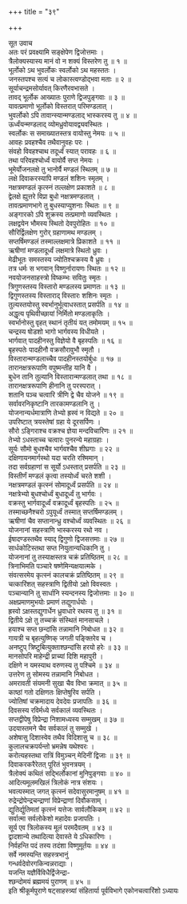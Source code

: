+++
title = "३९"

+++

सूत उवाच  
अतः परं प्रवक्ष्यामि सङ्क्षेपेण द्विजोत्तमाः ।  
त्रैलोक्यस्यास्य मानं वो न शक्यं विस्तरेण तु ॥ १ ॥  
भूर्लोको ऽथ भुवर्लोकः स्वर्लोको ऽथ महस्ततः ।  
जनस्तपश्च सत्यं च लोकास्त्वण्डोद्भवा मताः ॥ २ ॥  
सूर्याचन्द्रमसोर्यावत् किरणैरवभासते ।  
तावद् भूर्लोक आख्यातः पुराणे द्विजपुङ्गवाः ॥ ३ ॥  
यावत्प्रमाणो भूर्लोको विस्तरात् परिमण्डलात् ।  
भुवर्लोको ऽपि तावान्स्यान्मण्डलाद् भास्करस्य तु ॥ ४ ॥  
ऊर्ध्वंयन्मण्डलाद् व्योमध्रुवोयावद्व्यवस्थितः ।  
स्वर्लोकः स समाख्यातस्तत्र वायोस्तु नेमयः ॥ ५ ॥  
आवहः प्रवहश्चैव तथैवानुवहः परः ।  
संवहो विवहश्चाथ तदूर्ध्वं स्यात् परावहः ॥ ६ ॥  
तथा परिवहश्चोर्ध्वं वायोर्वै सप्त नेमयः ।  
भूमेर्योजनलक्षे तु भानोर्वै मण्डलं स्थितम् ॥ ७ ॥  
लक्षे दिवाकरस्यापि मण्डलं शशिनः स्मृतम् ।  
नक्षत्रमण्डलं कृत्स्नं तल्लक्षेण प्रकाशते ॥ ८ ॥  
द्वेलक्षे ह्युत्तरे विप्रा बुधो नक्षत्रमण्डलात् ।  
तावत्प्रमाणभागे तु बुधस्याप्युशनाः स्थितः ॥ ९ ॥  
अङ्गारको ऽपि शुक्रस्य तत्प्रमाणो व्यवस्थितः ।  
लक्षद्वयेन भौमस्य स्थितो देवपुरोहितः ॥ १० ॥  
सौरिर्द्विलक्षेण गुरोर् ग्रहाणामथ मण्डलम् ।  
सप्तर्षिमण्डलं तस्माल्लक्षमात्रे प्रिकाशते ॥ ११ ॥  
ऋषीणां मण्डलादूर्ध्वं लक्षमात्रे स्थितो ध्रुवः ।  
मेढीभूतः समस्तस्य ज्योतिश्चक्रस्य वै ध्रुवः ।  
तत्र धर्मः स भगवान् विष्णुर्नारायणः स्थितः ॥ १२ ॥  
नवयोजनसाहस्त्रो विष्कम्भः सवितुः स्मृतः ।  
त्रिगुणस्तस्य विस्तारो मण्डलस्य प्रमाणतः ॥ १३ ॥  
द्विगुणस्तस्य विस्ताराद् विस्तारः शशिनः स्मृतः ।  
तुल्यस्तयोस्तु स्वर्भानुर्भूत्वाधस्तात् प्रसर्पति ॥ १४ ॥  
अद्धृत्य पृथिवीच्छायां निर्मितो मण्डलाकृतिः ।  
स्वर्भानोस्तु वृहत् स्थानं तृतीयं यत् तमोमयम् ॥ १५ ॥  
चन्द्रस्य षोडशो भागो भार्गवस्य विधीयते ।  
भार्गवात् पादहीनस्तु विज्ञेयो वै बृहस्पतिः ॥ १६ ॥  
बृहस्पतेः पादहीनौ वक्रसौरावुभौ स्मृतौ ।  
विस्तारान्मण्डलाच्चैव पादहीनस्तयोर्बुधः ॥ १७ ॥  
तारानक्षत्ररूपाणि वपुष्मन्तीह यानि वै ।  
बुधेन तानि तुल्यानि विस्तारान्मण्डलात् तथा ॥ १८ ॥  
तारानक्षत्ररूपाणि हीनानि तु परस्परात् ।  
शतानि पञ्च चत्वारि त्रीणि द्वे चैव योजने ॥ १९ ॥  
सर्वावरनिकृष्टानि तारकामण्डलानि तु ।  
योजनान्यर्धमात्राणि तेभ्यो ह्रस्वं न विद्यते ॥ २० ॥  
उपरिष्टात् त्रयस्तेषां ग्रहा ये दूरसर्पिणः ।  
सौरो ऽङ्गिराश्च वक्रश्च ज्ञेया मन्दविचारिणः ॥ २१ ॥  
तेभ्यो ऽधस्ताच्च चत्वारः पुनरन्ये महाग्रहाः ।  
सूर्यः सौमो बुधश्चैव भार्गवश्चैव शीघ्रगाः ॥ २२ ॥  
दक्षिणायनमार्गस्थो यदा चरति रश्मिमान् ।  
तदा सर्वग्रहाणां स सूर्यो ऽधस्तात् प्रसर्पति ॥ २३ ॥  
विस्तीर्णं मण्डलं कृत्वा तस्योर्ध्वं चरते शशी ।  
नक्षत्रमण्डलं कृत्स्नं सोमादूर्ध्वं प्रसर्पति ॥ २४ ॥  
नक्षत्रेभ्यो बुधश्चोर्ध्वं बुधादूर्ध्वं तु भार्गवः ।  
वक्रस्तु भार्गवादूर्ध्वं वक्रादूर्ध्वं बृहस्पतिः ॥ २५ ॥  
तस्माच्छनैश्चरो ऽपुयूर्ध्वं तस्मात् सप्तर्षिमण्डलम् ।  
ऋषीणां चैव सप्तानान्ध्रु वश्चोर्ध्वं व्यवस्थितः ॥ २६ ॥  
योजनानां सहस्त्राणि भास्करस्य रथो नव ।  
ईषादण्डस्तथैव स्याद् द्विगुणो द्विजसत्तमाः ॥ २७ ॥  
सार्धकोटिस्तथा सप्त नियुतान्यधिकानि तु ।  
योजनानां तु तस्याक्षस्तत्र चक्रं प्रतिष्ठितम् ॥ २८ ॥  
त्रिनाभिमति पञ्चारे षष्णेमिन्यक्षयात्मके ।  
संवत्सरमेय कृत्स्नं कालचक्रं प्रतिष्ठितम् ॥ २९ ॥  
चत्कारिंशत् सहस्त्राणि द्वितीयो ऽक्षो विवस्वतः ।  
पञ्चान्यानि तु सार्धानि स्यन्दनस्य द्विजोत्तमाः ॥ ३० ॥  
अक्षप्रमाणमुभयोः प्रमाणं तद्युगार्धयोः ।  
ह्रस्वो ऽक्षस्तद्युगार्धेन ध्रुवाधारे रथस्य तु ॥ ३१ ॥  
द्वितीये ऽक्षे तु तच्चक्रं संस्थितं मानसाचले ।  
हयाश्च सप्त छन्दांसि तन्नामानि निबोधत ॥ ३२ ॥  
गायत्री च बृहत्युष्णिक् जगती पङ्क्तिरेव च ।  
अनष्टुप् त्रिष्टुबित्युक्ताश्छन्दांसि हरयो हरेः ॥ ३३ ॥  
मानसोपरि माहेन्द्री प्राच्यां दिशि महापुरी ।  
दक्षिणे न यमस्याथ वरुणस्य तु पश्चिमे ॥ ३४ ॥  
उत्तरेण तु सोमस्य तन्नामानि निबोधत ।  
अमरावती संयमनी सुखा चैव विभा क्रमात् ॥ ३५ ॥  
काष्ठां गतो दक्षिणतः क्षिप्तेषुरिव सर्पति ।  
ज्योतिषां चक्रमादाय देवदेवः प्रजापतिः ॥ ३६ ॥  
दिवसस्य रविर्मध्ये सर्वकालं व्यवस्थितः ।  
सप्तद्वीपेषु विप्रेन्द्रा निशामध्यस्य सम्मुखम् ॥ ३७ ॥  
उदयास्तमने चैव सर्वकालं तु सम्मुखे ।  
अशेषासु दिशास्वेव तथैव विदिशासु च ॥ ३८ ॥  
कुलालचक्रपर्यन्तो भ्रमन्नेष यथेश्वरः ।  
करोत्यहस्तथा रात्रिं विमुञ्चन् मेदिनीं द्विजाः ॥ ३९ ॥  
दिवाकरकरैरेतत् पूरितं भुवनत्रयम् ।  
त्रैलोक्यं कथितं सद्भिर्लोकानां मुनिपुङ्गवाः ॥ ४० ॥  
आदित्यमूलमखिलं त्रिलोकं नात्र संशयः ।  
भवत्यस्मात् जगत् कृत्स्नं सदेवासुरमानुषम् ॥ ४१ ॥  
रुद्रेन्द्रोपेन्द्रचन्द्राणां विप्रेन्द्राणां दिवौकसाम् ।  
द्युतिर्द्युतिमतां कृत्स्नं यत्तेजः सार्वलौकिकम् ॥ ४२ ॥  
सर्वात्मा सर्वलोकेशो महादेवः प्रजापतिः ।  
सूर्य एव त्रिलोकस्य मूलं परमदैवतम् ॥ ४३ ॥  
द्वादशान्ये तथादित्या देवास्ते ये ऽधिकारिणः ।  
निर्वहन्ति पदं तस्य तदंशा विष्णुमूर्तयः ॥ ४४ ॥  
सर्वे नमस्यन्ति सहस्त्रभानुं  
गन्धर्वदेवोरगकिन्वन्नराद्याः ।  
यजन्ति यज्ञैर्विविधैर्द्विजेन्द्रा-  
श्छन्दोमयं ब्रह्ममयं पुराणम् ॥ ४५ ॥  
इति श्रीकूर्मपुराणे षट्साहस्त्र्यां संहितार्या पूर्वविभागे एकोनचत्वारिंशो ऽध्यायः
